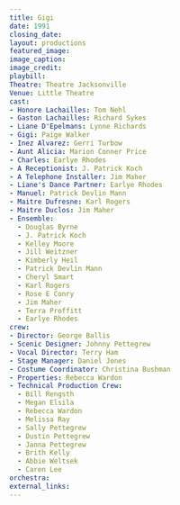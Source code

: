 ```yaml
---
title: Gigi
date: 1991
closing_date:
layout: productions
featured_image:
image_caption:
image_credit:
playbill:
Theatre: Theatre Jacksonville
Venue: Little Theatre
cast:
- Honore Lachailles: Tom Nehl
- Gaston Lachailles: Richard Sykes
- Liane D'Epelmans: Lynne Richards
- Gigi: Paige Walker
- Inez Alvarez: Gerri Turbow
- Aunt Alicia: Marion Conner Price
- Charles: Earlye Rhodes
- A Receptionist: J. Patrick Koch
- A Telephone Installer: Jim Maher
- Liane's Dance Partner: Earlye Rhodes
- Manuel: Patrick Devlin Mann
- Maitre Dufresne: Karl Rogers
- Maitre Duclos: Jim Maher
- Ensemble:
  - Douglas Byrne
  - J. Patrick Koch
  - Kelley Moore
  - Jill Weitzner
  - Kimberly Heil
  - Patrick Devlin Mann
  - Cheryl Smart
  - Karl Rogers
  - Rose E Conry
  - Jim Maher
  - Terra Proffitt
  - Earlye Rhodes
crew:
- Director: George Ballis
- Scenic Designer: Johnny Pettegrew
- Vocal Director: Terry Ham
- Stage Manager: Daniel Jones
- Costume Coordinator: Christina Bushman
- Properties: Rebecca Wardon
- Technical Production Crew:
  - Bill Rengsth
  - Megan Elsila
  - Rebecca Wardon
  - Melissa Ray
  - Sally Pettegrew
  - Dustin Pettegrew
  - Janna Pettegrew
  - Brith Kelly
  - Abbie Weltsek
  - Caren Lee
orchestra:
external_links:
---
```

